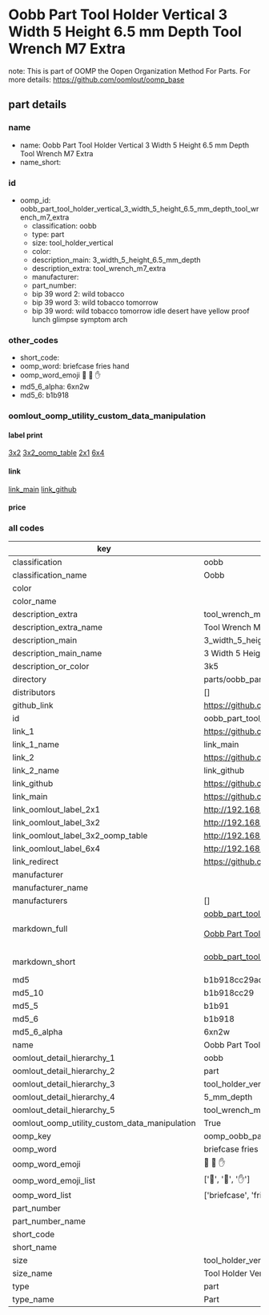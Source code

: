 # Oobb Part Tool Holder Vertical 3 Width 5 Height 6.5 mm Depth Tool Wrench M7 Extra  

note: This is part of OOMP the Oopen Organization Method For Parts. For more details: https://github.com/oomlout/oomp_base

##  part details
  







### name
* name: Oobb Part Tool Holder Vertical 3 Width 5 Height 6.5 mm Depth Tool Wrench M7 Extra
* name_short: 
### id
* oomp_id: oobb_part_tool_holder_vertical_3_width_5_height_6.5_mm_depth_tool_wrench_m7_extra
  * classification: oobb
  * type: part
  * size: tool_holder_vertical
  * color: 
  * description_main: 3_width_5_height_6.5_mm_depth
  * description_extra: tool_wrench_m7_extra
  * manufacturer: 
  * part_number: 
  * bip 39 word 2: wild tobacco
  * bip 39 word 3: wild tobacco tomorrow
  * bip 39 word: wild tobacco tomorrow idle desert have yellow proof lunch glimpse symptom arch

### other_codes
* short_code: 
* oomp_word: briefcase fries hand
* oomp_word_emoji :briefcase: :fries: :hand:
* md5_6_alpha: 6xn2w
* md5_6: b1b918






### oomlout_oomp_utility_custom_data_manipulation
#### label print
[3x2](http://192.168.1.245:1112/?label=oomp%206xn2w)
[3x2_oomp_table](http://192.168.1.108:1112/?label=oomp%206xn2w)
[2x1](http://192.168.1.242:1112/?label=oomp%206xn2w)
[6x4](http://192.168.1.55:1112/?label=oomp%206xn2w)    

#### link

[link_main](https://github.com/oomlout/oomlout_oomp_version_1_messy/tree/main/parts/oobb_part_tool_holder_vertical_3_width_5_height_6.5_mm_depth_tool_wrench_m7_extra) [link_github](https://github.com/oomlout/oomlout_oomp_version_1_messy/tree/main/parts/oobb_part_tool_holder_vertical_3_width_5_height_6.5_mm_depth_tool_wrench_m7_extra)                             

#### price







### all codes 
| key | value |  
| --- | --- |  
| classification | oobb |  
| classification_name | Oobb |  
| color |  |  
| color_name |  |  
| description_extra | tool_wrench_m7_extra |  
| description_extra_name | Tool Wrench M7 Extra |  
| description_main | 3_width_5_height_6.5_mm_depth |  
| description_main_name | 3 Width 5 Height 6.5 mm Depth |  
| description_or_color | 3k5 |  
| directory | parts/oobb_part_tool_holder_vertical_3_width_5_height_6.5_mm_depth_tool_wrench_m7_extra |  
| distributors | [] |  
| github_link | https://github.com/oomlout/oomlout_oomp_part_src/tree/main/parts/oobb_part_tool_holder_vertical_3_width_5_height_6.5_mm_depth_tool_wrench_m7_extra |  
| id | oobb_part_tool_holder_vertical_3_width_5_height_6.5_mm_depth_tool_wrench_m7_extra |  
| link_1 | https://github.com/oomlout/oomlout_oomp_version_1_messy/tree/main/parts/oobb_part_tool_holder_vertical_3_width_5_height_6.5_mm_depth_tool_wrench_m7_extra |  
| link_1_name | link_main |  
| link_2 | https://github.com/oomlout/oomlout_oomp_version_1_messy/tree/main/parts/oobb_part_tool_holder_vertical_3_width_5_height_6.5_mm_depth_tool_wrench_m7_extra |  
| link_2_name | link_github |  
| link_github | https://github.com/oomlout/oomlout_oomp_version_1_messy/tree/main/parts/oobb_part_tool_holder_vertical_3_width_5_height_6.5_mm_depth_tool_wrench_m7_extra |  
| link_main | https://github.com/oomlout/oomlout_oomp_version_1_messy/tree/main/parts/oobb_part_tool_holder_vertical_3_width_5_height_6.5_mm_depth_tool_wrench_m7_extra |  
| link_oomlout_label_2x1 | http://192.168.1.242:1112/?label=oomp%206xn2w |  
| link_oomlout_label_3x2 | http://192.168.1.245:1112/?label=oomp%206xn2w |  
| link_oomlout_label_3x2_oomp_table | http://192.168.1.108:1112/?label=oomp%206xn2w |  
| link_oomlout_label_6x4 | http://192.168.1.55:1112/?label=oomp%206xn2w |  
| link_redirect | https://github.com/oomlout/oomlout_oomp_version_1_messy/tree/main/parts/oobb_part_tool_holder_vertical_3_width_5_height_6.5_mm_depth_tool_wrench_m7_extra |  
| manufacturer |  |  
| manufacturer_name |  |  
| manufacturers | [] |  
| markdown_full | [oobb_part_tool_holder_vertical_3_width_5_height_6.5_mm_depth_tool_wrench_m7_extra](none)<br>[](none)<br>[Oobb Part Tool Holder Vertical 3 Width 5 Height 6.5 Mm Depth Tool Wrench M7 Extra](none)<br><br> |  
| markdown_short | [oobb_part_tool_holder_vertical_3_width_5_height_6.5_mm_depth_tool_wrench_m7_extra](none)<br><br> |  
| md5 | b1b918cc29ac5fe1a69dd70bc878cfd8 |  
| md5_10 | b1b918cc29 |  
| md5_5 | b1b91 |  
| md5_6 | b1b918 |  
| md5_6_alpha | 6xn2w |  
| name | Oobb Part Tool Holder Vertical 3 Width 5 Height 6.5 mm Depth Tool Wrench M7 Extra |  
| oomlout_detail_hierarchy_1 | oobb |  
| oomlout_detail_hierarchy_2 | part |  
| oomlout_detail_hierarchy_3 | tool_holder_vertical |  
| oomlout_detail_hierarchy_4 | 5_mm_depth |  
| oomlout_detail_hierarchy_5 | tool_wrench_m7_extra |  
| oomlout_oomp_utility_custom_data_manipulation | True |  
| oomp_key | oomp_oobb_part_tool_holder_vertical_3_width_5_height_6.5_mm_depth_tool_wrench_m7_extra |  
| oomp_word | briefcase fries hand |  
| oomp_word_emoji | :briefcase: :fries: :hand: |  
| oomp_word_emoji_list | [':briefcase:', ':fries:', ':hand:'] |  
| oomp_word_list | ['briefcase', 'fries', 'hand'] |  
| part_number |  |  
| part_number_name |  |  
| short_code |  |  
| short_name |  |  
| size | tool_holder_vertical |  
| size_name | Tool Holder Vertical |  
| type | part |  
| type_name | Part |  

